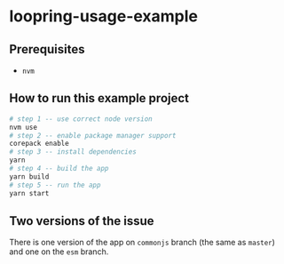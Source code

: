 # loopring-usage-example

## Prerequisites

- `nvm`

## How to run this example project

```bash
# step 1 -- use correct node version
nvm use
# step 2 -- enable package manager support
corepack enable
# step 3 -- install dependencies
yarn
# step 4 -- build the app
yarn build
# step 5 -- run the app
yarn start
```

## Two versions of the issue

There is one version of the app on `commonjs` branch (the same as `master`) and one on the `esm` branch.

